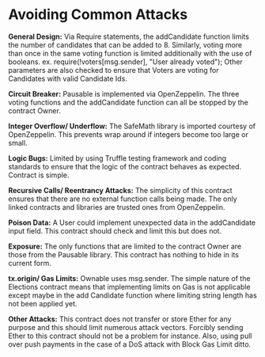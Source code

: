 # Avoiding Common Attacks 

__General Design:__ Via Require statements, the addCandidate function limits the number of candidates that can be added to 8. Similarly, voting more than once in the same voting function is limited additionally with the use of booleans. ex. require(!voters[msg.sender], "User already voted"); Other parameters are also checked to ensure that Voters are voting for Candidates with valid Candidate Ids. 

__Circuit Breaker:__ Pausable is implemented via OpenZeppelin. The three voting functions and the addCandidate function can all be stopped by the contract Owner.

__Integer Overflow/ Underflow:__ The SafeMath library is imported courtesy of OpenZeppelin. This prevents wrap around if integers become too large or small. 

__Logic Bugs:__ Limited by using Truffle testing framework and coding standards to ensure that the logic of the contract behaves as expected. Contract is simple. 

__Recursive Calls/ Reentrancy Attacks:__ The simplicity of this contract ensures that there are no external function calls being made. The only linked contracts and libraries are trusted ones from OpenZeppelin.

__Poison Data:__ A User could implement unexpected data in the addCandidate input field. This contract should check and limit this but does not. 

__Exposure:__ The only functions that are limited to the contract Owner are those from the Pausable library. This contract has nothing to hide in its current form.

__tx.origin/ Gas Limits:__ Ownable uses msg.sender. The simple nature of the Elections contract means that implementing limits on Gas is not applicable except maybe in the add Candidate function where limiting string length has not been applied yet.

__Other Attacks:__ This contract does not transfer or store Ether for any purpose and this should limit numerous attack vectors. Forcibly sending Ether to this contract should not be a problem for instance. Also, using pull over push payments in the case of a DoS attack with Block Gas Limit ditto. 

  

